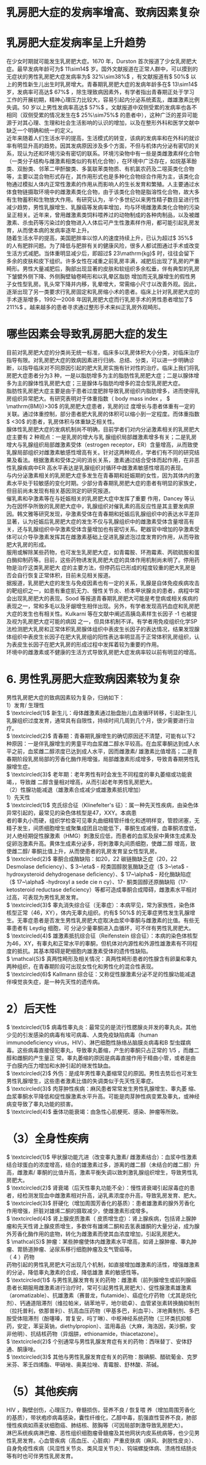 # 乳房肥大症的发病率增高、致病因素复杂  
#  乳房肥大症发病率呈上升趋势  
在少女时期就可能发生乳房肥大症。1670 年，Durston 首次报道了少女乳房肥大症。最早发病年龄可为$ 11\sim14$  岁。国外文献报道在正常人群中，可以摸到的无症状的男性乳房肥大症发病率为$ 32\%\sim38\%$ ，有文献报道有$ 50\%$  以上的男性新生儿出生时乳房增大。青春期乳房肥大症的发病年龄多在$ 13\sim14$  岁，发病率可高达$ 67\%$ ，除生理致病因素外，有学者指出青春期正处于学习工作的开展初期，精神心理压力比较大，容易引起内分泌系统紊乱，雌雄激素比例失调。50 岁以上男性发病率高达$ 57\%$ 。文献报道中双侧受累的发病率也各不相同（双侧受累的情况发生在$ 25\%\sim75\%$  的患者中），这种广泛的差异可能源于对其心理、生理和社会生活影响的认识的增加，以及在整形外科和医学文献中  
缺乏一个明确和统一的定义。  
近年来随着人们生活水平的提高，生活模式的转变，该病的发病率和在外科的就诊率有明显升高的趋势。因其发病原因涉及多个方面，不但与机体内分泌有密切的关系，现认为还和环境污染有密切的联系。环境污染物中有一些是类雌激素样化合物（一类分子结构与雌激素相类似的有机化合物），在环境中广泛存在，如烷基苯酚类、双酚类、邻苯二甲酐酸类、多氯联苯类物质、有机氯农药及二噁英类化合物等，主要以混合物形式存在，其作用形式也是多种化合物综合作用为主，该类化合物通过模拟人体内正常性激素的作用从而影响人的生长发育和繁殖。人主要通过水体食物链摄取环境中的雌激素类化合物，由于该类化合物是脂溶性化合物，故大多有生物蓄积和生物放大作用。有研究认为，半个多世纪以来男性精子数目呈进行性减少趋势，男性乳腺增生、乳腺癌等发病率增加，均与环境雌激素类化合物的污染呈正相关。近年来，曾用雌激素类饲料喂养过的动物制成的各种肉制品，以及被雌激素、杀虫药等污染过的食物进入人体后可产生性激素样作用，都可能引起乳房发育，从而使本病的发病率逐年上升。  
随着生活水平的提高，美国肥胖率以惊人的速度持续上升，已认为超过$ 35\%$  的人有肥胖问题。为了降低与肥胖有关的健康风险，很多人都试图通过手术或改变生活方式减肥。当体重明显减少后，即超过$ 23\mathrm{kg}$     时，往往会留下多余的皮肤和皮下组织。许多女性在减重之前乳房丰满，减肥后出现了乳房的严重畸形。男性大量减肥后，胸部出现显著的皮肤和软组织多余松垂，伴有典型的乳房下皱襞外侧下降、外侧胸壁轴卷畸形和以乳晕区脂肪 增加而无乳腺增生的假性男子女性型乳房。乳头常下降并内移，乳晕增大，常需缩小尺寸以改善外观。因此，逐渐出现了另一类要求行乳房固定和乳房缩小术的患者。临床上针对乳房肥大症的手术逐渐增多，1992—2008 年因乳房肥大症而行乳房手术的男性患者增加了$ 211\%$ 。越来越多的患者寻求通过整形手术来纠正乳房外观畸形。  
#  哪些因素会导致乳房肥大症的发生  
目前对乳房肥大症的分类尚无统一标准，临床多以乳房体积大小分类，对临床治疗指导有限。对乳房肥大症的致病因素进行归纳、总结、分类，可以进一步明确诊断，以指导临床对不同原因引起的肥大乳房实施有针对性的治疗。临床上我们将乳房肥大症患者分为3 种，一是以脂肪增多为主的脂肪性乳房肥大症；二是以腺体增多为主的腺体性乳房肥大症；三是腺体与脂肪均增多的混合型乳房肥大症。  
脂肪性乳房肥大症主要是由于患者过度肥胖导致乳房组织内脂肪增多，进而使得乳房组织异常肥大。有研究表明对于体重指数（ body mass index ， $ \mathrm{BMI})>30$   的乳房肥大症患者，乳房的过 度增长与患者体重有一定的关联。通过体重控制，部分患者肥大乳房的体积可以缩小到一定程度。而体重指数$ <30$  的患者，乳房体积与体重缺乏相关性。  
腺体性乳房肥大症的发病机制尚不明确，目前学者们对内分泌激素相关的乳房肥大症主要有 2  种观点：一是乳房的增大与乳 腺组织局部雌激素增多有关；二是乳房增大与乳腺组织局部雌激素受体（estrogen receptor，ER）含量增高，从而致使乳腺局部组织对雌激素敏感性增高有关。针对这两种观点，学者们有不同的研究结果及看法。根据激素和受体之间的消长关系，激素通过结合受体而起作用，在非恶性乳腺疾病中ER 高水平表达是乳腺组织对循环中雌激素敏感性增高的表现。  
与内分泌激素相关的乳房肥大症多发生在青春期和妊娠期的女性，因为其体内的激素水平处于较敏感的变化时期。少部分青春期乳房肥大症的患者有明显的家族史，但目前尚未发现有相关基因测定的研究报道。  
催乳素和孕激素等在与妊娠相关的乳房肥大症中发挥了重要 作用，Dancey 等认为在因怀孕所致的乳房肥大症中，乳腺组织对催乳素的高反应性是其主要发病原因。韩文雅等研究发现，孕激素受体在青春期和妊娠后乳腺组织中的表达水平差异显著，认为妊娠后乳房肥大症的发生不仅与乳腺组织中的雌激素受体含量增高有关，还与乳腺组织中孕激素受体含量增加也有密切关系。靶器官中增加的孕激素受体可以介导孕激素发挥其在雌激素基础上促进乳腺滤泡过度发育的作用，从而导致肥大乳房的形成。  
服用或解除某些药物，也可发生乳房肥大症，如青霉胺、环孢霉素、丙硫硫胺和蛋白酶抑制药等。目前，这些药物诱发乳房肥大症的具体作用机制尚未明了。停用药物是治疗这类乳房肥大 症的主要方法，但停药后已形成的程度较重的肥大乳房是否会自行恢复正常体积，目前未见相关报道。  
据报道，乳房肥大症的发生与免疫因素也有一定的关系，乳腺是自体免疫疾病攻击的靶组织之一，如患有重症肌无力、慢性关节炎、桥本甲状腺炎的患者，病程中常会出现乳房肥大的表现。Sood 等报道青春期乳房肥大可能是考登病或相关疾病的表现之一，常和多毛以及牙龈增生相伴出现。另外，有学者发现高钙血症和乳房肥大症的发生也有相关性。Kulkarni 等在文献中阐述高胰岛素样生长因子 -1  也被提及视为乳房肥大症可能的病因 之一，但具体机制不详。有学者用免疫组织化学SP 法检测肥大乳房和正常体积乳房腺体组织中表皮生长因子的表达情况，结果发现腺体组织中表皮生长因子在肥大乳房组的阳性表达率明显高于正常体积乳房组织，认为表皮生长因子在肥大乳房的形成过程中发挥着较为重要的作用。  
环境中的雌激素或不健康的生活方式导致乳房肥大症发病率较以前有明显的增高。  
# 6.  男性乳房肥大症致病因素较为复杂  
男性乳房肥大症的致病因素较为复杂，归纳如下：  
1）发育/ 生理性  
$ \textcircled{1}$    新生儿：母体雌激素通过胎盘胎儿血液循环转移，引起新生儿乳腺组织过度发育，通常具有自限性，持续时间几周到几个月，很少需要进行治疗。  
$ \textcircled{2}$    青春期：青春期乳腺增生的确切原因还不清楚，可能有以下2 种原因：一是伴乳腺增生的男童平均血浆雌二醇水平较高。在血浆睾酮达到成人水平之前，血浆雌二醇浓度已达到成人水平，因而雌激素/ 雄激素比值增高；二是青春期阶段乳房局部的芳香化酶作用增强，局部雌激素形成增多，导致青春期男性乳腺增生症。  
$ \textcircled{3}$    老年期：老年男性有时会发生不同程度的睾丸萎缩或功能衰竭，，导致雌 二醇含量相对增高，从而引起老年男性乳房肥大。  
（2）性腺功能减退（雄激素合成减少或雄激素抵抗增加）  
1）先天性  
$ \textcircled{1}$    克氏综合征（Klinefelter's 征）：属一种先天性疾病，由染色体异常引起的，最常见的染色体核型是47，XXY。本病患  
者的睾丸小而硬，组织学检查可见睾丸曲细精管纤维化和透明样变，管腔闭塞，无精子发生，间质细胞增生或聚集成团且功能低下，睾酮生成减慢，血睾酮浓度低，对人绝经期促性腺激素（HMG）刺激反应低，而患者的血浆及尿中黄体生成素及促卵泡激素升高。黄体生成素分泌多，将刺激睾丸间质细胞，使雌二醇 增高，致使雌二醇/ 睾酮比值上升，从而使患者的乳房发育呈女性型乳房。  
$ \textcircled{2}$    睾酮合成酶缺陷：如20，22 碳链酶缺乏症（20，22 Desmolase deﬁciency）、$ 3~\eta$ - 羟类固醇脱氢酶缺乏症（$ 3~\eta$ -hydroxysteroid dehydrogenase deﬁciency）、$ 17~\alpha$ - 羟化酶缺陷症（$ 17~\alpha$ -hydroxyl a sede cie n cy）、17- 酮类固醇还原酶缺陷（17-ketosteroid reductase deﬁciency）等都可造成睾酮合成障碍，雌激素水平相对过高，可表现为男性乳房发育。  
$ \textcircled{3}$    睾丸消失综合征（无睾症）：本病罕见，常为家族性，染色体核型正常（46，XY），体内无睾丸组织。约有$ 50\%$  的无睾症男性发生乳腺增生。无睾症患者是否发生男性乳房肥大症取决血浆中睾酮与雌激素的比值。有些无睾患者有 Leydig  细胞，可 分泌少量睾酮进入血循环，可不伴有男性乳房肥大。  
$ \textcircled{4}$    雄激素抵抗综合征（Reifenstein 综合征）：本病的染色体核型为46，XY，有睾丸和正常水平的睾酮，但机体对内源性和外源性雄激素有不同程度的抵抗。其基本障碍是靶细胞内雄激素受体的遗传性缺陷。  
$ \mathcal{S}$    真两性畸形及相关情况：真两性畸形患者的性腺含有卵巢和睾丸两种组织，在青春期阶段可出现女性化和男性化的混合性表现。  
$ \textcircled{6}$    Kallmann 综合征：又称促性腺激素分泌不足的性腺功能减退伴嗅觉丧失症，是一种先天性的遗传病。  
# 2）后天性  
$ \textcircled{1}$    病毒性睾丸炎：最常见的是流行性腮腺炎并发的睾丸炎。其他少见的引发感染的病毒有埃可病毒、人类免疫缺陷病毒（human immunodeﬁciency virus，HIV）、淋巴细胞性脉络丛脑膜炎病毒和B 型虫媒病毒。这些病毒直接侵犯睾丸，导致睾丸萎缩，产生的睾酮只占正常的 1/5 ，而雌二醇和雌酮的产生量正 常。睾丸萎缩的原因是病毒直接作用于精曲小管，或者是由于白膜内压力增加和水肿引起的继发性缺血。  
$ \textcircled{2}$    外伤：是成年男性睾丸萎缩常见的原因。男性去势后也可发生男性乳腺增生，这些患者激素比值的失调类似于先天性无睾症。  
$ \textcircled{3}$     肉芽肿性疾病：麻风患者常常发生男性乳腺增生、睾丸萎 缩、血浆睾酮水平降低和促性腺激素水平升高。可能是肉芽肿性病变累及睾丸，或神经病变导致了睾丸功能的损害。  
$ \textcircled{4}$    垂体功能衰竭：由急性心肌梗死、感染、肿瘤等所致。  
# （3）全身性疾病  
$ \textcircled{1}$    甲状腺功能亢进（改变睾丸激素/ 雌激素结合）：血浆中性激素结合球蛋白的浓度增高，结合的雄激素过多，游离的雌二醇（未结合的雌二醇）升高，雌激素/ 睾酮的比值升高，激素平衡失调以致刺激乳腺组织增生，导致男性乳房肥大。  
$ \textcircled{2}$    肾衰竭（后天性睾丸功能不全）：慢性肾衰竭引起尿毒症的患者，经检测发现血中雌激素相对升高，泌乳素浓度亦升高，导致乳房发育、肥大。  
$ \textcircled{3}$    肝硬化（增加周围芳香化的基质）：患者雄激素的腺外芳香化作用增强，肝脏对雄烯二酮的摄取减少，使雌激素形成增多。  
$ \textcircled{4}$     肾上腺皮质激素（ 皮质增生症）：肾上腺疾病，包括肾上腺肿瘤和先天性肾上腺皮质增生，多数伴有雄烯二酮和去氢表雄酮的大量分泌，成为腺外芳香化酶作用的底物，转化为雌激素而使其血浓度增加，引起乳房肥大。  
$ \mathcal{S}$    肿瘤：某些肿瘤使体内雌激素水平增高，如肾上腺肿瘤、睾丸肿瘤、胃肠道肿瘤、泌尿系移行细胞肿瘤及支气管癌等。  
（ 4 ）药物  
药物引起的男性乳房肥大可出现几个机制，如直接增加雌激素的活性，增强雌激素的分泌，降低睾丸激素的合成，降低雄激 素的敏感性等。  
$ \textcircled{1}$    与男性乳腺发育有关的药物：雌激素（前列腺增生或前列腺癌患者长期服用雌激素进行治疗时，常可引起男性乳房肥大）、促性腺激素雄激素（aromatizable）、抗雄激素（赛普龙，ﬂutamide）、癌症化疗药物（尤其是烷化剂）、钙通道阻滞剂（维拉帕米，硝苯地平，地尔硫卓）、血管紧张素转换酶抑制剂（拉托普利，依那普利）、抗高血压药物（甲基多巴，利血平）、洋地黄制剂、多巴胺受体阻滞剂（酚噻嗪，胃复安，吗丁啉）、中枢神经系统药物（三环类抗抑郁药，安定，苯妥英钠，diethylpropion）、滥用毒品（大麻，海洛因，美沙酮，安非他明）、抗结核药物（异烟肼，ethionamide，thiacetazone）。  
$ \textcircled{2}$    个别通常与男性乳腺发育症有关的药物：西咪替丁、安体舒通、酮康唑。  
$ \textcircled{3}$    其他与男性乳腺发育症有关的药物：胺碘酮、醋硫葡金、克罗米芬、苯壬四烯酯、甲硝唑、奥美拉唑、青霉胺、舒林酸、茶碱。  
# （5）其他疾病  
HIV ，胸壁创伤，心理压力，脊髓损伤，营养不良 /  恢复喂 养（增加周围芳香化的基质），带状疱疹病毒感染，囊性纤维化，乙醇中毒，肌强直性营养不良，肺部慢性疾病如燕麦状细胞癌、肺结核、脓胸等（可因局部刺激导致乳房肥大）。  
淋巴系统疾病淋巴瘤、恶性组织细胞瘤骨髓瘤及其他网状内皮系统病等，也少见男性乳房发育。心血管疾病（高血压、心脏病）严重皮肤病（麻风、剥脱性皮炎）、自身免疫性疾病（风湿性关节炎、类风湿关节炎）、钩端螺旋体病、溃疡性结肠炎等有时也可伴男性乳房发育。  
